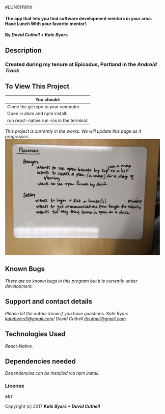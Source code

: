 #LUNCHWith

#### The app that lets you find software development mentors in your area. Have Lunch With your favorite mentor!.

#### By _**David Cuthell + Kate Byars**_

## Description
### Created during my tenure at Epicodus, Portland in the _**Android Track**_

## To View This Project

| You should: |
| ----------|
| Clone the git repo to your computer. |
| Open in atom and npm install. |
| run react-native run-ios in the terminal.|

_This project is currently in the works. We will update this page as it progresses._
![Description](https://github.com/katebyars/RealHouse/blob/master/app/src/main/res/drawable/BuyerPersonas.JPG)

## Known Bugs

_There are no known bugs in this program but it is currently under development._

## Support and contact details

_Please let the author know if you have questions. Kate Byars katebyars5@gmail.com/ David Cuthell dcuthell@gmail.com._

## Technologies Used

_React-Native._

## Dependencies needed
_Dependencies can be installed via npm install._

### License

*MIT*

Copyright (c) 2017 **_Kate Byars + David Cuthell_**
